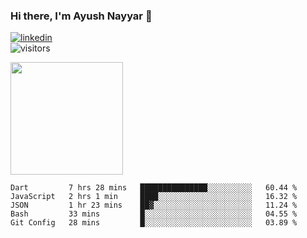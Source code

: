 ### Hi there, I'm Ayush Nayyar 👋

[<img src='https://img.shields.io/badge/LinkedIn-0077B5?style=for-the-badge&logo=linkedin&logoColor=white' alt='linkedin'>](https://linkedin.com/in/ayush-nayyar)  
![visitors](https://visitor-badge.glitch.me/badge?page_id=ayushnayyar.visitor-badge)

<img height="180em" src="https://github-readme-stats.vercel.app/api?username=ayushnayyar&show_icons=true&hide_border=true&&count_private=true&include_all_commits=true" />

<!--START_SECTION:waka-->
```text
Dart         7 hrs 28 mins   ███████████████░░░░░░░░░░   60.44 % 
JavaScript   2 hrs 1 min     ████░░░░░░░░░░░░░░░░░░░░░   16.32 % 
JSON         1 hr 23 mins    ██▓░░░░░░░░░░░░░░░░░░░░░░   11.24 % 
Bash         33 mins         █░░░░░░░░░░░░░░░░░░░░░░░░   04.55 % 
Git Config   28 mins         █░░░░░░░░░░░░░░░░░░░░░░░░   03.89 % 
```
<!--END_SECTION:waka-->

<!--
**ayushnayyar/ayushnayyar** is a ✨ _special_ ✨ repository because its `README.md` (this file) appears on your GitHub profile.

Here are some ideas to get you started:

- 🔭 I’m currently working on ...
- 🌱 I’m currently learning ...
- 👯 I’m looking to collaborate on ...
- 🤔 I’m looking for help with ...
- 💬 Ask me about ...
- 📫 How to reach me: ...
- 😄 Pronouns: ...
- ⚡ Fun fact: ...
-->
